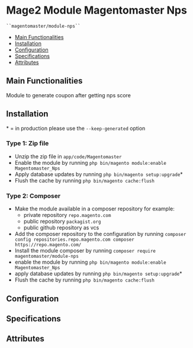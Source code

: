 # Mage2 Module Magentomaster Nps

    ``magentomaster/module-nps``

 - [Main Functionalities](#markdown-header-main-functionalities)
 - [Installation](#markdown-header-installation)
 - [Configuration](#markdown-header-configuration)
 - [Specifications](#markdown-header-specifications)
 - [Attributes](#markdown-header-attributes)


## Main Functionalities
Module to generate coupon after getting nps score

## Installation
\* = in production please use the `--keep-generated` option

### Type 1: Zip file

 - Unzip the zip file in `app/code/Magentomaster`
 - Enable the module by running `php bin/magento module:enable Magentomaster_Nps`
 - Apply database updates by running `php bin/magento setup:upgrade`\*
 - Flush the cache by running `php bin/magento cache:flush`

### Type 2: Composer

 - Make the module available in a composer repository for example:
    - private repository `repo.magento.com`
    - public repository `packagist.org`
    - public github repository as vcs
 - Add the composer repository to the configuration by running `composer config repositories.repo.magento.com composer https://repo.magento.com/`
 - Install the module composer by running `composer require magentomaster/module-nps`
 - enable the module by running `php bin/magento module:enable Magentomaster_Nps`
 - apply database updates by running `php bin/magento setup:upgrade`\*
 - Flush the cache by running `php bin/magento cache:flush`


## Configuration




## Specifications



## Attributes



